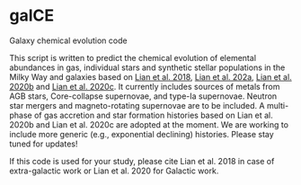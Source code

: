 # galCE
Galaxy chemical evolution code

This script is written to predict the chemical evolution of elemental abundances in gas, individual stars and synthetic stellar populations in the Milky Way and galaxies based on [Lian et al. 2018](https://ui.adsabs.harvard.edu/abs/2018MNRAS.474.1143L/abstract), [Lian et al. 202a](https://ui.adsabs.harvard.edu/abs/2020MNRAS.494.2561L/abstract), [Lian et al. 2020b](https://ui.adsabs.harvard.edu/abs/2020MNRAS.497.2371L/abstract) and [Lian et al. 2020c](https://ui.adsabs.harvard.edu/abs/2020MNRAS.497.3557L/abstract). It currently includes sources of metals from AGB stars, Core-collapse supernovae, and type-Ia supernovae. Neutron star mergers and magneto-rotating supernovae are to be included. A multi-phase of gas accretion and star formation histories based on Lian et al. 2020b and Lian et al. 2020c are adopted at the moment. We are working to include more generic (e.g., exponential declining) histories. Please stay tuned for updates!  

If this code is used for your study, please cite Lian et al. 2018 in case of extra-galactic work or Lian et al. 2020 for Galactic work. 

